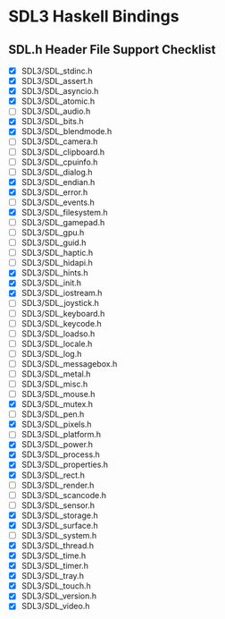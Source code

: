 # SDL3 Haskell Bindings

## SDL.h Header File Support Checklist
- [x] SDL3/SDL_stdinc.h
- [x] SDL3/SDL_assert.h
- [x] SDL3/SDL_asyncio.h
- [x] SDL3/SDL_atomic.h
- [ ] SDL3/SDL_audio.h
- [x] SDL3/SDL_bits.h
- [x] SDL3/SDL_blendmode.h
- [ ] SDL3/SDL_camera.h
- [ ] SDL3/SDL_clipboard.h
- [ ] SDL3/SDL_cpuinfo.h
- [ ] SDL3/SDL_dialog.h
- [x] SDL3/SDL_endian.h
- [x] SDL3/SDL_error.h
- [ ] SDL3/SDL_events.h
- [x] SDL3/SDL_filesystem.h
- [ ] SDL3/SDL_gamepad.h
- [ ] SDL3/SDL_gpu.h
- [ ] SDL3/SDL_guid.h
- [ ] SDL3/SDL_haptic.h
- [ ] SDL3/SDL_hidapi.h
- [x] SDL3/SDL_hints.h
- [x] SDL3/SDL_init.h
- [x] SDL3/SDL_iostream.h
- [ ] SDL3/SDL_joystick.h
- [ ] SDL3/SDL_keyboard.h
- [ ] SDL3/SDL_keycode.h
- [ ] SDL3/SDL_loadso.h
- [ ] SDL3/SDL_locale.h
- [ ] SDL3/SDL_log.h
- [ ] SDL3/SDL_messagebox.h
- [ ] SDL3/SDL_metal.h
- [ ] SDL3/SDL_misc.h
- [ ] SDL3/SDL_mouse.h
- [x] SDL3/SDL_mutex.h
- [ ] SDL3/SDL_pen.h
- [x] SDL3/SDL_pixels.h
- [ ] SDL3/SDL_platform.h
- [x] SDL3/SDL_power.h
- [x] SDL3/SDL_process.h
- [x] SDL3/SDL_properties.h
- [x] SDL3/SDL_rect.h
- [ ] SDL3/SDL_render.h
- [ ] SDL3/SDL_scancode.h
- [ ] SDL3/SDL_sensor.h
- [x] SDL3/SDL_storage.h
- [x] SDL3/SDL_surface.h
- [ ] SDL3/SDL_system.h
- [x] SDL3/SDL_thread.h
- [x] SDL3/SDL_time.h
- [x] SDL3/SDL_timer.h
- [x] SDL3/SDL_tray.h
- [x] SDL3/SDL_touch.h
- [x] SDL3/SDL_version.h
- [x] SDL3/SDL_video.h
